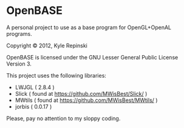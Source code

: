 ﻿OpenBASE
========

A personal project to use as a base program for OpenGL+OpenAL programs.

Copyright © 2012, Kyle Repinski

OpenBASE is licensed under the GNU Lesser General Public License Version 3.

This project uses the following libraries:
- LWJGL ( 2.8.4 )
- Slick ( found at https://github.com/MWisBest/Slick/ )
- MWtils ( found at https://github.com/MWisBest/MWtils/ )
- jorbis ( 0.0.17 )


Please, pay no attention to my sloppy coding.